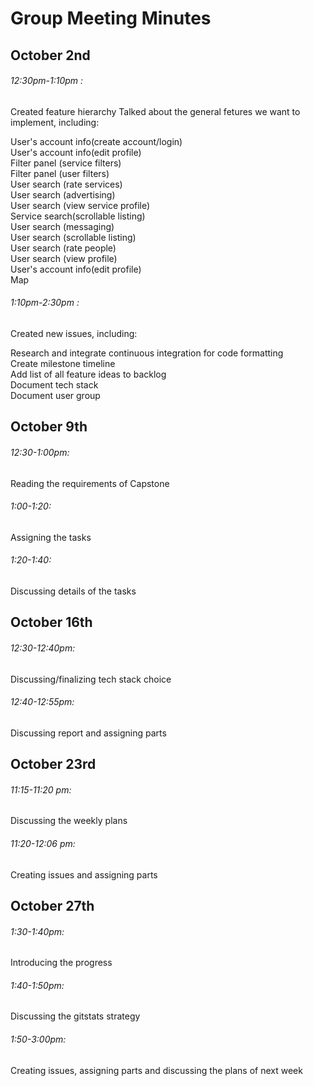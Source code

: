 # Group Meeting Minutes

## October 2nd

###### 12:30pm-1:10pm :

Created feature hierarchy 
Talked about the general fetures we want to implement, including:

User's account info(create account/login)\
User's account info(edit profile)\
Filter panel (service filters)\
Filter panel (user filters)\
User search (rate services)\
User search (advertising)\
User search (view service profile)\
Service search(scrollable listing)\
User search (messaging)\
User search (scrollable listing)\
User search (rate people)\
User search (view profile)\
User's account info(edit profile)\
Map


###### 1:10pm-2:30pm :

Created new issues, including:

Research and integrate continuous integration for code formatting\
Create milestone timeline\
Add list of all feature ideas to backlog\
Document tech stack\
Document user group



## October 9th

###### 12:30-1:00pm: 
Reading the requirements of Capstone

###### 1:00-1:20:
Assigning the tasks

###### 1:20-1:40: 
Discussing details of the tasks



## October 16th

###### 12:30-12:40pm: 
Discussing/finalizing tech stack choice

###### 12:40-12:55pm:
Discussing report and assigning parts



## October 23rd

###### 11:15-11:20 pm: 
Discussing the weekly plans

###### 11:20-12:06 pm: 
Creating issues and assigning parts






## October 27th

###### 1:30-1:40pm: 
Introducing the progress

###### 1:40-1:50pm:
Discussing the gitstats strategy

###### 1:50-3:00pm:
Creating issues, assigning parts and discussing the plans of next week 


